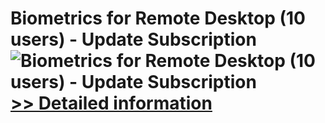 # Biometrics for Remote Desktop (10 users) - Update Subscription<br />![Biometrics for Remote Desktop (10 users) - Update Subscription](https://mycommerce.akamaized.net/api/pimages/P300765885/BIG/300765885.GIF)<br />[>> Detailed information](https://secure.shareit.com/shareit/product.html?productid=300765885&affiliateid=200057808)